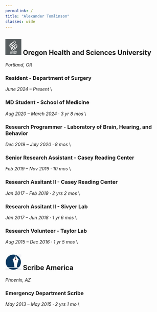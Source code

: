 ```yaml
---
permalink: /
title: "Alexander Tomlinson"
classes: wide
---
```


## ![OHSU logo](/assets/images/ohsu_logo.png) Oregon Health and Sciences University
*Portland, OR*

### Resident - Department of Surgery
*June 2024 – Present* \\

### MD Student - School of Medicine
*Aug 2020 – March 2024 · 3 yr 8 mos* \\

### Research Programmer - Laboratory of Brain, Hearing, and Behavior
*Dec 2019 – July 2020 · 8 mos* \\

### Senior Research Assistant - Casey Reading Center
*Feb 2019 – Nov 2019 · 10 mos* \\

### Research Assitant II - Casey Reading Center
*Jan 2017 – Feb 2019 · 2 yrs 2 mos* \\

### Research Assitant II - Sivyer Lab
*Jan 2017 – Jun 2018 · 1 yr 6 mos* \\

### Research Volunteer - Taylor Lab
*Aug 2015 – Dec 2016 · 1 yr 5 mos* \\

## ![Scribe America logo](/assets/images/sa_logo.jpg) Scribe America
*Phoenix, AZ*

### Emergency Department Scribe
*May 2013 – May 2015 · 2 yrs 1 mo* \\
